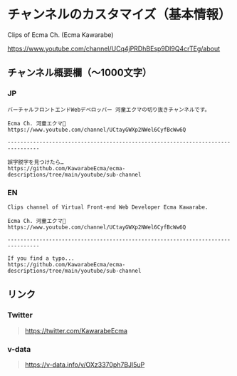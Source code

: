 # チャンネルのカスタマイズ（基本情報）

Clips of Ecma Ch. (Ecma Kawarabe)

<https://www.youtube.com/channel/UCq4jPRDhBEsp9DI9Q4crTEg/about>

## チャンネル概要欄（〜1000文字）

### JP

```
バーチャルフロントエンドWebデベロッパー 河童エクマの切り抜きチャンネルです。

Ecma Ch. 河童エクマ🥒
https://www.youtube.com/channel/UCtayGWXp2NWel6CyfBcWw6Q

--------------------------------------------------------------------------------

誤字脱字を見つけたら…
https://github.com/KawarabeEcma/ecma-descriptions/tree/main/youtube/sub-channel
```

### EN


```
Clips channel of Virtual Front-end Web Developer Ecma Kawarabe.

Ecma Ch. 河童エクマ🥒
https://www.youtube.com/channel/UCtayGWXp2NWel6CyfBcWw6Q

--------------------------------------------------------------------------------

If you find a typo...
https://github.com/KawarabeEcma/ecma-descriptions/tree/main/youtube/sub-channel
```

## リンク

### Twitter

> https://twitter.com/KawarabeEcma

### v-data

> https://v-data.info/v/OXz3370ph7BJl5uP
